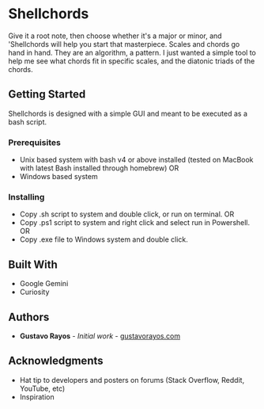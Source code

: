 # Shellchords
Give it a root note, then choose whether it's a major or minor, and 'Shellchords will help you start that masterpiece. Scales and chords go hand in hand. They are an algorithm, a pattern. I just wanted a simple tool to help me see what chords fit in specific scales, and the diatonic triads of the chords. 

## Getting Started

Shellchords is designed with a simple GUI and meant to be executed as a bash script.

### Prerequisites

* Unix based system with bash v4 or above installed (tested on MacBook with latest Bash installed through homebrew) OR
* Windows based system

### Installing

* Copy .sh script to system and double click, or run on terminal. OR
* Copy .ps1 script to system and right click and select run in Powershell. OR
* Copy .exe file to Windows system and double click.

## Built With

* Google Gemini
* Curiosity

## Authors

* **Gustavo Rayos** - *Initial work* - [gustavorayos.com](https://www.gustavorayos.com)

## Acknowledgments

* Hat tip to developers and posters on forums (Stack Overflow, Reddit, YouTube, etc)
* Inspiration
